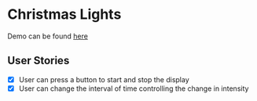 # Christmas Lights

Demo can be found [here](https://sjamoliddin.github.io/practice-projects/1-beginner/04_christmas_lights/index.html)

## User Stories

- [x] User can press a button to start and stop the display
- [x] User can change the interval of time controlling the change in intensity
